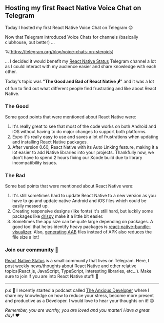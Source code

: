 ## Hosting my first React Native Voice Chat on Telegram

Today I hosted my first React Native Voice Chat on Telegram 😊

Now that Telegram introduced Voice Chats for channels (basically clubhouse, but better) ...

%[https://telegram.org/blog/voice-chats-on-steroids]

... I decided it would benefit my [React Native Status](https://bit.ly/2IJzHP3) Telegram channel a lot as I could interact with my audience easier and share knowledge with each other.

Today's topic was **"The Good and Bad of React Native 🌶️"** and it was a lot of fun to find out what different people find frustrating and like about React Native.

### The Good

Some good points that were mentioned about React Native were:

1. It's really great to see that most of the code works on both Android and iOS without having to do major changes to support both platforms.
2. Expo it's really easy to use and saves a lot of frustrations when updating and installing React Native packages.
3. After version 0.60, React Native with its Auto Linking feature, making it a lot easier to add Native libraries into your projects. Thankfully now, we don't have to spend 2 hours fixing our Xcode build due to library incompatibility issues.

### The Bad

Some bad points that were mentioned about React Native were:

1. It's still sometimes hard to update React Native to a new version as you have to go and update native Android and iOS files which could be easily messed up.
2. Creating responsive designs (like fonts) it's still hard, but luckily some packages like  [drispy](https://github.com/nandorojo/dripsy) make it a little bit easier.
3. Sometimes the app size can be quite large depending on packages. A good tool that helps identify heavy packages is [react-native-bundle-visualizer](https://github.com/IjzerenHein/react-native-bundle-visualizer). Also,  [generating AAB](https://reactnative.dev/docs/signed-apk-android#generating-the-release-aab)  files instead of APK also reduces the file size a lot!

### Join our community 👥

[React Native Status](https://bit.ly/2IJzHP3) is a small community that lives on Telegram. Here, I post weekly news/thoughts about React Native and other relative topics(React.js, JavaScript, TypeScript, interesting libraries, etc...). Make sure to join if you are into React Native stuff! 🙂

---

p.s 🤫 I recently started a podcast called [The Anxious Developer](https://apple.co/39yOnvz) where I share my knowledge on how to reduce your stress, become more present and productive as a Developer. I would love to hear your thoughts on it! 😊

*Remember, you are worthy, you are loved and you matter! Have a great day! ❤️*